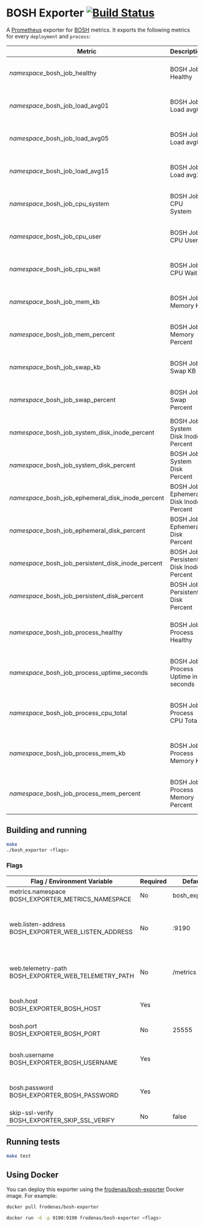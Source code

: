 # BOSH Exporter [![Build Status](https://travis-ci.org/cloudfoundry-community/bosh_exporter.png)](https://travis-ci.org/cloudfoundry-community/bosh_exporter)

A [Prometheus][prometheus] exporter for [BOSH][bosh] metrics. It exports the following metrics for every `deployment` and `process`:

| Metric | Description | Labels |
| ------ | ----------- | ------ |
| *namespace*_bosh_job_healthy | BOSH Job Healthy | bosh_deployment, bosh_job, bosh_index, bosh_az
| *namespace*_bosh_job_load_avg01 | BOSH Job Load avg01 | bosh_deployment, bosh_job, bosh_index, bosh_az
| *namespace*_bosh_job_load_avg05 | BOSH Job Load avg05 | bosh_deployment, bosh_job, bosh_index, bosh_az
| *namespace*_bosh_job_load_avg15 | BOSH Job Load avg15 | bosh_deployment, bosh_job, bosh_index, bosh_az
| *namespace*_bosh_job_cpu_system | BOSH Job CPU System | bosh_deployment, bosh_job, bosh_index, bosh_az
| *namespace*_bosh_job_cpu_user | BOSH Job CPU User | bosh_deployment, bosh_job, bosh_index, bosh_az
| *namespace*_bosh_job_cpu_wait | BOSH Job CPU Wait | bosh_deployment, bosh_job, bosh_index, bosh_az
| *namespace*_bosh_job_mem_kb | BOSH Job Memory KB | bosh_deployment, bosh_job, bosh_index, bosh_az
| *namespace*_bosh_job_mem_percent | BOSH Job Memory Percent | bosh_deployment, bosh_job, bosh_index, bosh_az
| *namespace*_bosh_job_swap_kb | BOSH Job Swap KB | bosh_deployment, bosh_job, bosh_index, bosh_az
| *namespace*_bosh_job_swap_percent | BOSH Job Swap Percent | bosh_deployment, bosh_job, bosh_index, bosh_az
| *namespace*_bosh_job_system_disk_inode_percent | BOSH Job System Disk Inode Percent | bosh_deployment, bosh_job, bosh_index, bosh_az
| *namespace*_bosh_job_system_disk_percent | BOSH Job System Disk Percent | bosh_deployment, bosh_job, bosh_index, bosh_az
| *namespace*_bosh_job_ephemeral_disk_inode_percent | BOSH Job Ephemeral Disk Inode Percent | bosh_deployment, bosh_job, bosh_index, bosh_az
| *namespace*_bosh_job_ephemeral_disk_percent | BOSH Job Ephemeral Disk Percent | bosh_deployment, bosh_job, bosh_index, bosh_az
| *namespace*_bosh_job_persistent_disk_inode_percent | BOSH Job Persistent Disk Inode Percent | bosh_deployment, bosh_job, bosh_index, bosh_az
| *namespace*_bosh_job_persistent_disk_percent | BOSH Job Persistent Disk Percent | bosh_deployment, bosh_job, bosh_index, bosh_az
| *namespace*_bosh_job_process_healthy | BOSH Job Process Healthy | bosh_deployment, bosh_job, bosh_index, bosh_az, process_name
| *namespace*_bosh_job_process_uptime_seconds | BOSH Job Process Uptime in seconds | bosh_deployment, bosh_job, bosh_index, bosh_az, process_name
| *namespace*_bosh_job_process_cpu_total | BOSH Job Process CPU Total | bosh_deployment, bosh_job, bosh_index, bosh_az, process_name
| *namespace*_bosh_job_process_mem_kb | BOSH Job Process Memory KB | bosh_deployment, bosh_job, bosh_index, bosh_az, process_name
| *namespace*_bosh_job_process_mem_percent | BOSH Job Process Memory Percent | bosh_deployment, bosh_job, bosh_index, bosh_az, process_name

## Building and running

```bash
make
./bosh_exporter <flags>
```

### Flags

| Flag / Environment Variable | Required | Default | Description
| --------------------------- | -------- | ------- | -----------
| metrics.namespace<br>BOSH_EXPORTER_METRICS_NAMESPACE | No | bosh_exporter | Metrics Namespace
| web.listen-address<br>BOSH_EXPORTER_WEB_LISTEN_ADDRESS | No | :9190 | Address to listen on for web interface and telemetry
| web.telemetry-path<br>BOSH_EXPORTER_WEB_TELEMETRY_PATH | No | /metrics | Path under which to expose Prometheus metrics
| bosh.host<br>BOSH_EXPORTER_BOSH_HOST | Yes | | Cloud Foundry UAA URL
| bosh.port<br>BOSH_EXPORTER_BOSH_PORT | No | 25555 | Cloud Foundry UAA URL
| bosh.username<br>BOSH_EXPORTER_BOSH_USERNAME | Yes | | Cloud Foundry UAA Client ID
| bosh.password<br>BOSH_EXPORTER_BOSH_PASSWORD | Yes | | Cloud Foundry UAA Client Secret
| skip-ssl-verify<br>BOSH_EXPORTER_SKIP_SSL_VERIFY | No | false | Disable SSL Verify |

## Running tests

```bash
make test
```

## Using Docker

You can deploy this exporter using the [frodenas/bosh-exporter][hub] Docker image. For example:

```bash
docker pull frodenas/bosh-exporter

docker run -d -p 9190:9190 frodenas/bosh-exporter <flags>
```

[bosh]: https://bosh.io
[hub]: https://hub.docker.com/r/frodenas/bosh-exporter/
[prometheus]: https://prometheus.io/
